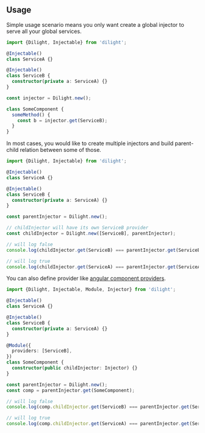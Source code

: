 ## Usage

Simple usage scenario means you only want create a global injector to serve all your global services.

```typescript
import {Dilight, Injectable} from 'dilight';

@Injectable()
class ServiceA {}

@Injectable()
class ServiceB {
  constructor(private a: ServiceA) {}
}

const injector = Dilight.new();

class SomeComponent {
  someMethod() {
    const b = injector.get(ServiceB);
  }
}
```

In most cases, you would like to create multiple injectors and build parent-child relation between some of those.

```typescript
import {Dilight, Injectable} from 'dilight';

@Injectable()
class ServiceA {}

@Injectable()
class ServiceB {
  constructor(private a: ServiceA) {}
}

const parentInjector = Dilight.new();

// childInjector will have its own ServiceB provider
const childInjector = Dilight.new([ServiceB], parentInjector);

// will log false
console.log(childInjector.get(ServiceB) === parentInjector.get(ServiceB));

// will log true
console.log(childInjector.get(ServiceA) === parentInjector.get(ServiceA));
```

You can also define provider like [angular component providers](https://angular.io/guide/providers#limiting-provider-scope-with-components).

```typescript
import {Dilight, Injectable, Module, Injector} from 'dilight';

@Injectable()
class ServiceA {}

@Injectable()
class ServiceB {
  constructor(private a: ServiceA) {}
}

@Module({
  providers: [ServiceB],
})
class SomeComponent {
  constructor(public childInjector: Injector) {}
}

const parentInjector = Dilight.new();
const comp = parentInjector.get(SomeComponent);

// will log false
console.log(comp.childInjector.get(ServiceB) === parentInjector.get(ServiceB));

// will log true
console.log(comp.childInjector.get(ServiceA) === parentInjector.get(ServiceA));
```

